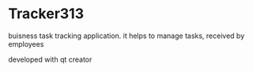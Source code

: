 # Tracker313
buisness task tracking application. it helps to manage tasks, received by employees

developed with qt creator

